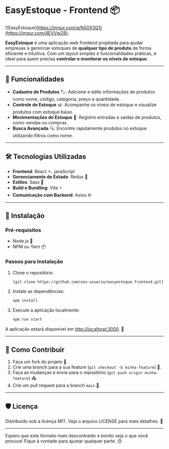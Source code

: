 # EasyEstoque - Frontend 📦

![EasyEstoque](https://imgur.com/a/NS0X3Q1](https://imgur.com/4EVVw28);

**EasyEstoque** é uma aplicação web frontend projetada para ajudar empresas a gerenciar estoques de **qualquer tipo de produto** de forma eficiente e intuitiva. Com um layout simples e funcionalidades práticas, é ideal para quem precisa **controlar e monitorar os níveis de estoque**.

---

## 🚀 Funcionalidades

- **Cadastro de Produtos** 🏷️: Adicione e edite informações de produtos como nome, código, categoria, preço e quantidade.
- **Controle de Estoque** 📊: Acompanhe os níveis de estoque e visualize produtos com estoque baixo.
- **Movimentações de Estoque** 🔄: Registre entradas e saídas de produtos, como vendas ou compras.
- **Busca Avançada** 🔍: Encontre rapidamente produtos no estoque utilizando filtros como nome.

---

## 🛠️ Tecnologias Utilizadas

- **Frontend**: React ⚛️, javaScript
- **Gerenciamento de Estado**: Redux 🔄
- **Estilos**: Sass 🧵
- **Build e Bundling**: Vite ⚡
- **Comunicação com Backend**: Axios 🌐

---

## 📝 Instalação

### Pré-requisitos

- Node.js  🚀
- NPM ou Yarn 📦

### Passos para Instalação

1. Clone o repositório:

   ```bash
   [git clone https://github.com/seu-usuario/easyestoque-frontend.git](https://github.com/FigueiredoTiago/EasyEstoque.git)
   ```

2. Instale as dependências:

   ```bash
   npm install
   ```

3. Execute a aplicação localmente:

   ```bash
   npm run start
   ```

A aplicação estará disponível em [http://localhost:3000](http://localhost:3000). 🎉

---

## 🤝 Como Contribuir

1. Faça um fork do projeto 🍴.
2. Crie uma branch para a sua feature (`git checkout -b minha-feature`) 🔧.
3. Faça as mudanças e envie para o repositório (`git push origin minha-feature`) 📤.
4. Crie um pull request para a branch `main` 🔄.

---

## 🛡️ Licença

Distribuído sob a licença MIT. Veja o arquivo LICENSE para mais detalhes. 📄

---

Espero que este formato mais descontraído e bonito seja o que você procura! Fique à vontade para ajustar qualquer parte. 😊
